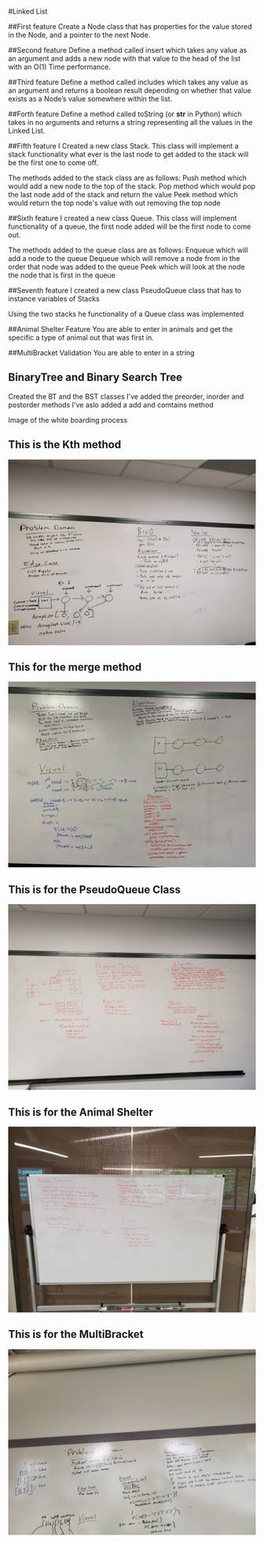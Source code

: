 #Linked List

##First feature 
Create a Node class that has properties for the value 
stored in the Node, and a pointer to the next Node.

##Second feature
Define a method called insert which takes any value as an argument and adds a new 
node with that value to the head of the list with an O(1) Time performance.

##Third feature
Define a method called includes which takes any value as an argument and returns a boolean result depending on whether that 
value exists as a Node’s value somewhere within the list.

##Forth feature
Define a method called toString (or __str__ in Python) which takes in no arguments and returns 
a string representing all the values in the Linked List.

##Fifth feature 
I Created a new class Stack. This class will implement a stack functionality what ever is the last node to get added to the stack
will be the first one to come off. 

The methods added to the stack class are as follows: 
Push method which would add a new node to the top of the stack.
Pop method which  would pop the last node add of the stack and return the value
Peek method which would return the top node's value with out removing the top node

##Sixth feature 
I created a new class Queue. This class will implement functionality of a queue, the first node added will be the first
node to come out.

The methods added to the queue class are as follows:
Enqueue which will add a node to the queue
Dequeue which will remove a node from in the order that node was added to the queue
Peek which will look at the node the node that is first in the queue

##Seventh feature
I created a new class PseudoQueue class that has to instance variables of Stacks 

Using the two stacks he functionality of a Queue class was implemented

##Animal Shelter Feature
You are able to enter in animals and get the specific a type of animal out that was first in.

##MultiBracket Validation
You are able to enter in a string 

## BinaryTree and Binary Search Tree
Created the BT and the BST classes
I've added the preorder, inorder and postorder methods
I've aslo added a add and comtains method

Image of the white boarding process

## This is the Kth method
![](../../images/whiteboard4.jpg)
## This for the merge method
![](../../images/whiteboard5.jpg)
## This is for the PseudoQueue Class
![](../../images/whiteboard6.jpg)
## This is for the Animal Shelter
![](../../images/whiteboard7.jpg)
## This is for the MultiBracket
![](../../images/whiteboard8.jpg)
